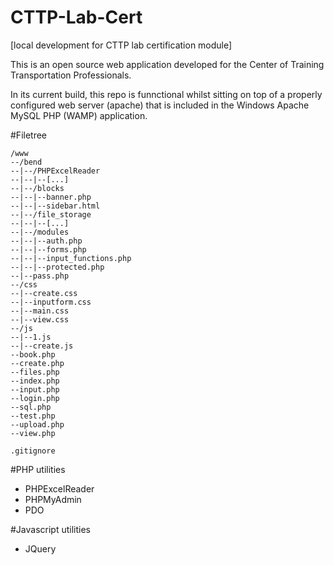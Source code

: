 # CTTP-Lab-Cert
[local development for CTTP lab certification module]

This is an open source web application developed for the Center of Training Transportation Professionals.

In its current build, this repo is funnctional whilst sitting on top of a properly configured web server  (apache) that is included in the Windows Apache MySQL PHP (WAMP) application.

#Filetree
```
/www
--/bend
--|--/PHPExcelReader
--|--|--[...]
--|--/blocks
--|--|--banner.php
--|--|--sidebar.html
--|--/file_storage
--|--|--[...]
--|--/modules
--|--|--auth.php
--|--|--forms.php
--|--|--input_functions.php
--|--|--protected.php
--|--pass.php
--/css
--|--create.css
--|--inputform.css
--|--main.css
--|--view.css
--/js
--|--1.js
--|--create.js
--book.php
--create.php
--files.php
--index.php
--input.php
--login.php
--sql.php
--test.php
--upload.php
--view.php

.gitignore
```

#PHP utilities
* PHPExcelReader
* PHPMyAdmin
* PDO

#Javascript utilities
* JQuery

